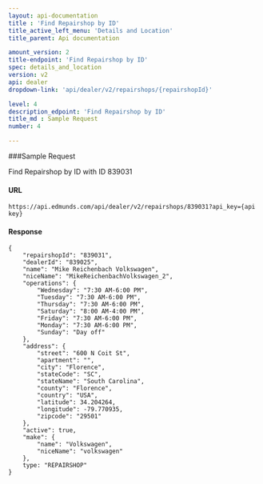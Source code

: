```yaml
---
layout: api-documentation
title : 'Find Repairshop by ID'
title_active_left_menu: 'Details and Location'
title_parent: Api documentation

amount_version: 2
title-endpoint: 'Find Repairshop by ID'
spec: details_and_location
version: v2
api: dealer
dropdown-link: 'api/dealer/v2/repairshops/{repairshopId}'

level: 4
description_edpoint: 'Find Repairshop by ID'
title_md : Sample Request
number: 4

---
```


###Sample Request

Find Repairshop by ID with ID 839031

#### URL

    https://api.edmunds.com/api/dealer/v2/repairshops/839031?api_key={api key}

#### Response

    {
        "repairshopId": "839031",
        "dealerId": "839025",
        "name": "Mike Reichenbach Volkswagen",
        "niceName": "MikeReichenbachVolkswagen_2",
        "operations": {
            "Wednesday": "7:30 AM-6:00 PM",
            "Tuesday": "7:30 AM-6:00 PM",
            "Thursday": "7:30 AM-6:00 PM",
            "Saturday": "8:00 AM-4:00 PM",
            "Friday": "7:30 AM-6:00 PM",
            "Monday": "7:30 AM-6:00 PM",
            "Sunday": "Day off"
        },
        "address": {
            "street": "600 N Coit St",
            "apartment": "",
            "city": "Florence",
            "stateCode": "SC",
            "stateName": "South Carolina",
            "county": "Florence",
            "country": "USA",
            "latitude": 34.204264,
            "longitude": -79.770935,
            "zipcode": "29501"
        },
        "active": true,
        "make": {
            "name": "Volkswagen",
            "niceName": "volkswagen"
        },
        type: "REPAIRSHOP"
    }
